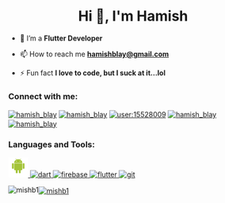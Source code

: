 
<h1 align="center">Hi 👋, I'm Hamish</h1>

- 🔭 I’m a **Flutter Developer**

- 📫 How to reach me **hamishblay@gmail.com**

- ⚡ Fun fact **I love to code, but I suck at it...lol**

<h3 align="left">Connect with me:</h3>
<p align="left">
<a href="https://twitter.com/hamish_blay" target="blank"><img align="center" src="https://raw.githubusercontent.com/rahuldkjain/github-profile-readme-generator/master/src/images/icons/Social/twitter.svg" alt="hamish_blay" height="30" width="40" /></a>
<a href="https://linkedin.com/in/hamish_blay" target="blank"><img align="center" src="https://raw.githubusercontent.com/rahuldkjain/github-profile-readme-generator/master/src/images/icons/Social/linked-in-alt.svg" alt="hamish_blay" height="30" width="40" /></a>
<a href="https://stackoverflow.com/users/user:15528009" target="blank"><img align="center" src="https://raw.githubusercontent.com/rahuldkjain/github-profile-readme-generator/master/src/images/icons/Social/stack-overflow.svg" alt="user:15528009" height="30" width="40" /></a>
<a href="https://fb.com/hamish_blay" target="blank"><img align="center" src="https://raw.githubusercontent.com/rahuldkjain/github-profile-readme-generator/master/src/images/icons/Social/facebook.svg" alt="hamish_blay" height="30" width="40" /></a>
<a href="https://instagram.com/hamish_blay" target="blank"><img align="center" src="https://raw.githubusercontent.com/rahuldkjain/github-profile-readme-generator/master/src/images/icons/Social/instagram.svg" alt="hamish_blay" height="30" width="40" /></a>
</p>

<h3 align="left">Languages and Tools:</h3>
<p align="left"> <a href="https://developer.android.com" target="_blank" rel="noreferrer"> <img src="https://raw.githubusercontent.com/devicons/devicon/master/icons/android/android-original-wordmark.svg" alt="android" width="40" height="40"/> </a> <a href="https://www.w3schools.com/css/" target="_blank" rel="noreferrer"> <img src="https://www.vectorlogo.zone/logos/dartlang/dartlang-icon.svg" alt="dart" width="40" height="40"/> </a> <a href="https://firebase.google.com/" target="_blank" rel="noreferrer"> <img src="https://www.vectorlogo.zone/logos/firebase/firebase-icon.svg" alt="firebase" width="40" height="40"/> </a> <a href="https://flutter.dev" target="_blank" rel="noreferrer"> <img src="https://www.vectorlogo.zone/logos/flutterio/flutterio-icon.svg" alt="flutter" width="40" height="40"/> </a> <a href="https://git-scm.com/" target="_blank" rel="noreferrer"> <img src="https://www.vectorlogo.zone/logos/git-scm/git-scm-icon.svg" alt="git" width="40" height="40"/> </a> <a href="https://www.w3.org/html/" target="_blank" rel="noreferrer">

<p><img align="left" src="https://github-readme-stats.vercel.app/api/top-langs?username=mishb1&show_icons=true&locale=en&layout=compact" alt="mishb1" /></p>



<p><img align="center" src="https://github-readme-streak-stats.herokuapp.com/?user=mishb1&" alt="mishb1" /></p>
